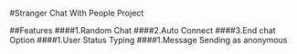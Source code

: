 #Stranger Chat With People Project

##Features 
####1.Random Chat 
####2.Auto Connect 
####3.End chat Option 
####1.User Status Typing
####1.Message Sending as anonymous 
